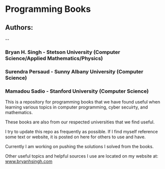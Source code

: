 # Programming Books

## Authors:
--
### Bryan H. Singh - Stetson University (Computer Science/Applied Mathematics/Physics)
### Surendra Persaud - Sunny Albany University (Computer Science)
### Mamadou Sadio - Stanford University (Computer Science)


This is a repository for programming books that we  have found useful when learning various topics in computer programming, cyber secuirty, and mathematics. 

These books are also from our respected universities that we find useful.

I try to update this repo as frequently as possible. If I find myself reference some text or website, it is posted on here for others to use and have.

Currently I am working on pushing the solutions I solved from the books. 

Other useful topics and helpful sources I use are located on my website at: www.bryanhsingh.com
